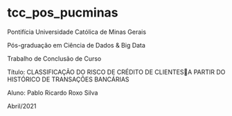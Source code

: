 # tcc_pos_pucminas

Pontifícia Universidade Católica de Minas Gerais

Pós-graduação em Ciência de Dados & Big Data

Trabalho de Conclusão de Curso

Título: CLASSIFICAÇÃO DO RISCO DE CRÉDITO DE CLIENTESA PARTIR DO HISTÓRICO DE TRANSAÇÕES BANCÁRIAS

Aluno: Pablo Ricardo Roxo Silva

Abril/2021
